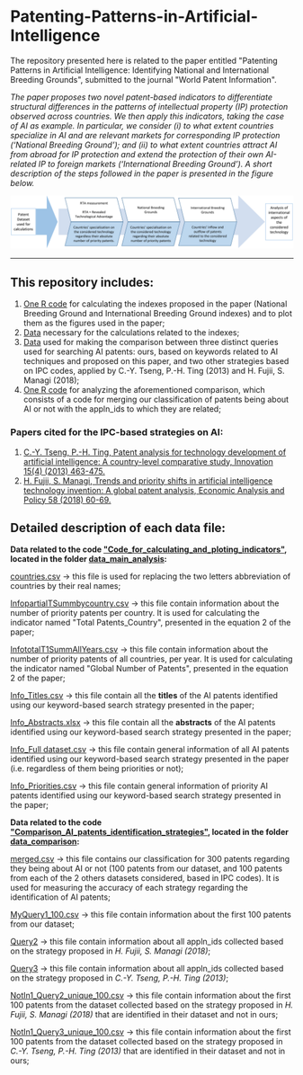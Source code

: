 # Patenting-Patterns-in-Artificial-Intelligence

The repository presented here is related to the paper entitled "Patenting Patterns in Artificial Intelligence: 
Identifying National and International Breeding Grounds", submitted to the journal "World Patent Information". 

*The paper proposes two novel patent-based indicators to differentiate structural differences in the patterns of intellectual property (IP) protection observed across countries. We then apply this indicators, taking the case of AI as example. In particular, we consider (i) to what extent countries specialize in AI and are relevant markets for corresponding IP protection (‘National Breeding Ground’); and (ii) to what extent countries attract AI from abroad for IP protection and extend the protection of their own AI-related IP to foreign markets (‘International Breeding Ground’). A short description of the steps followed in the paper is presented in the figure below.*

<p align="center">
  <img src="https://github.com/matheusleusin/Patenting-Patterns-in-Artificial-Intelligence/blob/master/Fig2.png" width="750" />
</p>

---


## This repository includes:
1. [One R code](https://github.com/matheusleusin/Patenting-Patterns-in-Artificial-Intelligence/blob/master/Code_for_calculating_and_ploting_indicators.R) for calculating the indexes proposed in the paper (National Breeding Ground and International Breeding Ground indexes) and to plot them as the figures used in the paper;
2. [Data](https://github.com/matheusleusin/Patenting-Patterns-in-Artificial-Intelligence/tree/master/data_main_analysis) necessary for the calculations related to the indexes;
3. [Data](https://github.com/matheusleusin/Patenting-Patterns-in-Artificial-Intelligence/tree/master/data_comparison) used for making the comparison between three distinct queries used for searching AI patents: ours, based on keywords related to AI techniques and proposed on this paper,  and two other strategies based on IPC codes, applied by C.-Y. Tseng, P.-H. Ting (2013) and H. Fujii, S. Managi (2018);
4. [One R code](https://github.com/matheusleusin/Patenting-Patterns-in-Artificial-Intelligence/blob/master/Comparison_AI_patents_identification_strategies.R) for analyzing the aforementioned comparison, which consists of a code for merging our classification of patents being about AI or not with the appln_ids to which they are related;

### Papers cited for the IPC-based strategies on AI: 
1. [C.-Y. Tseng, P.-H. Ting, Patent analysis for technology development of artificial intelligence: A country-level comparative study, Innovation 15(4) (2013) 463-475.](https://www.tandfonline.com/doi/abs/10.5172/impp.2013.15.4.463?casa_token=QtYuBqAC9HUAAAAA:b9_WEwyejUub_SSNcDwrNON0qqyePt7x6sK-EbuNVTxDcm3loeO9DV1_7YCFDbAvcfQpLQjIw1zJFMs)
2. [H. Fujii, S. Managi, Trends and priority shifts in artificial intelligence technology invention: A global patent analysis, Economic Analysis and Policy 58 (2018) 60-69.](https://www.sciencedirect.com/science/article/pii/S0313592617302539?casa_token=X1FH2BIiAvYAAAAA:ot96qmUKvB5IUu80Lg1OwRzN57hOXhhhSaWK0XYHt1Zg3Bm3SSjFpwFl6NPQVOALnaDvVOnRzw)

## Detailed description of each data file:

**Data related to the code ["Code_for_calculating_and_ploting_indicators"](https://github.com/matheusleusin/Patenting-Patterns-in-Artificial-Intelligence/blob/master/Code_for_calculating_and_ploting_indicators.R), located in the folder [data_main_analysis](https://github.com/matheusleusin/Patenting-Patterns-in-Artificial-Intelligence/tree/master/data_main_analysis):**

[countries.csv](https://github.com/matheusleusin/Patenting-Patterns-in-Artificial-Intelligence/blob/master/data_main_analysis/countries.csv) → this file is used for replacing the two letters abbreviation of countries by their real names;

[InfopartialTSummbycountry.csv](https://github.com/matheusleusin/Patenting-Patterns-in-Artificial-Intelligence/blob/master/data_main_analysis/InfopartialTSummbycountry.csv) → this file contain information about the  number of priority patents per country. It is used for calculating the indicator named "Total Patents_Country", presented in the equation 2 of the paper;

[InfototalT1SummAllYears.csv](https://github.com/matheusleusin/Patenting-Patterns-in-Artificial-Intelligence/blob/master/data_main_analysis/InfototalT1SummAllYears.csv) → this file contain information about the  number of priority patents of all countries, per year. It is used for calculating the indicator named "Global Number of Patents", presented in the equation 2 of the paper;

[Info_Titles.csv](https://github.com/matheusleusin/Patenting-Patterns-in-Artificial-Intelligence/blob/master/data_main_analysis/Info_Titles.csv) → this file contain all the **titles** of the AI patents identified using our keyword-based search strategy presented in the paper;

[Info_Abstracts.xlsx](https://github.com/matheusleusin/Patenting-Patterns-in-Artificial-Intelligence/blob/master/data_main_analysis/Info_Abstracts.xlsx) → this file contain all the **abstracts** of the AI patents identified using our keyword-based search strategy presented in the paper;

[Info_Full dataset.csv](https://github.com/matheusleusin/Patenting-Patterns-in-Artificial-Intelligence/blob/master/data_main_analysis/Info_Full%20dataset.csv) → this file contain general information of all AI patents identified using our keyword-based search strategy presented in the paper (i.e. regardless of them being priorities or not);

[Info_Priorities.csv](https://github.com/matheusleusin/Patenting-Patterns-in-Artificial-Intelligence/blob/master/data_main_analysis/Info_Priorities.csv) → this file contain general information of priority AI patents identified using our keyword-based search strategy presented in the paper;

**Data related to the code ["Comparison_AI_patents_identification_strategies"](https://github.com/matheusleusin/Patenting-Patterns-in-Artificial-Intelligence/blob/master/Comparison_AI_patents_identification_strategies.R), located in the folder [data_comparison](https://github.com/matheusleusin/Patenting-Patterns-in-Artificial-Intelligence/tree/master/data_comparison):**

[merged.csv](https://github.com/matheusleusin/Patenting-Patterns-in-Artificial-Intelligence/blob/master/data_comparison/merged.csv) → this file contains our classification for 300 patents regarding they being about AI or not (100 patents from our dataset, and 100 patents from each of the 2 others datasets considered, based in IPC codes). It is used for measuring the accuracy of each strategy regarding the identification of AI patents; 

[MyQuery1_100.csv](https://github.com/matheusleusin/Patenting-Patterns-in-Artificial-Intelligence/blob/master/data_comparison/MyQuery1_100.csv) → this file contain information about the first 100 patents from our dataset;

[Query2](https://github.com/matheusleusin/Patenting-Patterns-in-Artificial-Intelligence/blob/master/data_comparison/Query%202.csv) → this file contain information about all appln_ids collected based on the strategy proposed in *H. Fujii, S. Managi (2018)*;

[Query3](https://github.com/matheusleusin/Patenting-Patterns-in-Artificial-Intelligence/blob/master/data_comparison/Query%203.csv) → this file contain information about all appln_ids collected based on the strategy proposed in *C.-Y. Tseng, P.-H. Ting (2013)*;

[NotIn1_Query2_unique_100.csv](https://github.com/matheusleusin/Patenting-Patterns-in-Artificial-Intelligence/blob/master/data_comparison/NotIn1_Query2_unique_100.csv) → this file contain information about the first 100 patents from the dataset collected based on the strategy proposed in *H. Fujii, S. Managi (2018)* that are identified in their dataset and not in ours;

[NotIn1_Query3_unique_100.csv](https://github.com/matheusleusin/Patenting-Patterns-in-Artificial-Intelligence/blob/master/data_comparison/NotIn1_Query3_unique_100.csv) → this file contain information about the first 100 patents from the dataset collected based on the strategy proposed in *C.-Y. Tseng, P.-H. Ting (2013)* that are identified in their dataset and not in ours;

